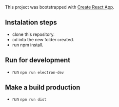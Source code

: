 This project was bootstrapped with [Create React App](https://github.com/facebook/create-react-app).

## Instalation steps

* clone this repository.
* cd into the new folder created.
* run npm install.

## Run for development

* run `npm run electron-dev`

## Make a build production

* run `npm run dist`